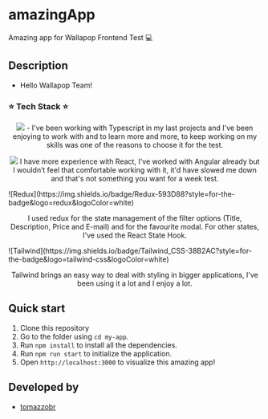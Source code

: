 # amazingApp 
Amazing app for Wallapop Frontend Test 💻

## Description
- Hello Wallapop Team! 

### ⭐️ Tech Stack ⭐️

<p align="center">
 <img src="https://img.shields.io/badge/TypeScript-007ACC?style=for-the-badge&logo=typescript&logoColor=white" />
 - I've been working with Typescript in my last projects and I've been enjoying to work with and to learn more and more, to keep working on my skills was one of the reasons to choose it for the test.    
 </p>

<p align="center">
 <img src="https://img.shields.io/badge/React-20232A?style=for-the-badge&logo=react&logoColor=61DAFB" />
I have more experience with React, I've worked with Angular already but I wouldn’t feel that comfortable working with it, it'd have slowed me down and that's not something you want for a week test.
 </p>
![Redux](https://img.shields.io/badge/Redux-593D88?style=for-the-badge&logo=redux&logoColor=white)
  <p align="center">
I used redux for the state management of the filter options (Title, Description, Price and E-mail) and for the favourite modal. For other states, I've used the React State Hook.
 </p>
![Tailwind](https://img.shields.io/badge/Tailwind_CSS-38B2AC?style=for-the-badge&logo=tailwind-css&logoColor=white)
 <p align="center">
 Tailwind brings an easy way to deal with styling in bigger applications, I've been using it a lot and I enjoy a lot.
 </p>

## Quick start

1. Clone this repository
2. Go to the folder using `cd my-app`.
3. Run `npm install` to install all the dependencies.
4. Run `npm run start` to initialize the application.
5. Open `http://localhost:3000` to visualize this amazing app!

## Developed by

- [tomazzobr](https://github.com/TomazzoBr)
